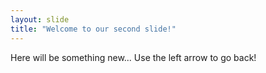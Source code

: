 ```yaml
---
layout: slide
title: "Welcome to our second slide!"
---
```

Here will be something new...
Use the left arrow to go back!
